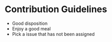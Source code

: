 # Contribution Guidelines

* Good disposition
* Enjoy a good meal
* Pick a issue that has not been assigned
